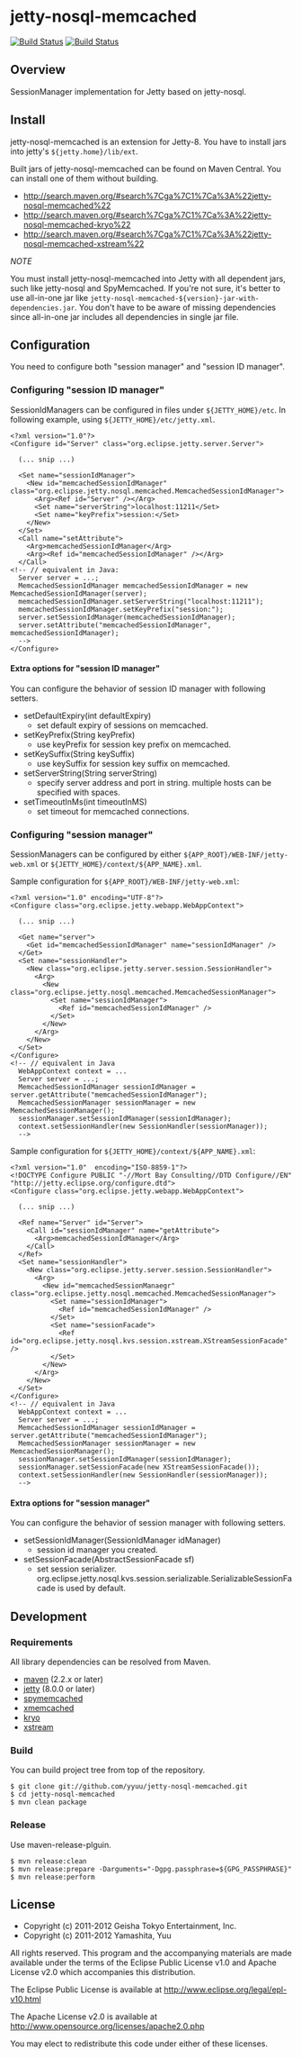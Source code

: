 # jetty-nosql-memcached

[![Build Status](https://secure.travis-ci.org/yyuu/jetty-nosql-memcached.png?branch=master)](http://travis-ci.org/yyuu/jetty-nosql-memcached)
[![Build Status](https://buildhive.cloudbees.com/job/yyuu/job/jetty-nosql-memcached/badge/icon)](https://buildhive.cloudbees.com/job/yyuu/job/jetty-nosql-memcached/)

## Overview

SessionManager implementation for Jetty based on jetty-nosql.


## Install

jetty-nosql-memcached is an extension for Jetty-8.
You have to install jars into jetty's `${jetty.home}/lib/ext`.

Built jars of jetty-nosql-memcached can be found on Maven Central.
You can install one of them without building.

- http://search.maven.org/#search%7Cga%7C1%7Ca%3A%22jetty-nosql-memcached%22
- http://search.maven.org/#search%7Cga%7C1%7Ca%3A%22jetty-nosql-memcached-kryo%22
- http://search.maven.org/#search%7Cga%7C1%7Ca%3A%22jetty-nosql-memcached-xstream%22

*NOTE*

You must install jetty-nosql-memcached into Jetty with all dependent jars, such like jetty-nosql and SpyMemcached.
If you're not sure, it's better to use all-in-one jar like `jetty-nosql-memcached-${version}-jar-with-dependencies.jar`.
You don't have to be aware of missing dependencies since all-in-one jar includes all dependencies in single jar file.


## Configuration

You need to configure both "session manager" and "session ID manager".


### Configuring "session ID manager"

SessionIdManagers can be configured in files under `${JETTY_HOME}/etc`.  In following example, using `${JETTY_HOME}/etc/jetty.xml`.

    <?xml version="1.0"?>
    <Configure id="Server" class="org.eclipse.jetty.server.Server">
      
      (... snip ...)
      
      <Set name="sessionIdManager">
        <New id="memcachedSessionIdManager" class="org.eclipse.jetty.nosql.memcached.MemcachedSessionIdManager">
          <Arg><Ref id="Server" /></Arg>
          <Set name="serverString">localhost:11211</Set>
          <Set name="keyPrefix">session:</Set>
        </New>
      </Set>
      <Call name="setAttribute">
        <Arg>memcachedSessionIdManager</Arg>
        <Arg><Ref id="memcachedSessionIdManager" /></Arg>
      </Call>
    <!-- // equivalent in Java:
      Server server = ...;
      MemcachedSessionIdManager memcachedSessionIdManager = new MemcachedSessionIdManager(server);
      memcachedSessionIdManager.setServerString("localhost:11211");
      memcachedSessionIdManager.setKeyPrefix("session:");
      server.setSessionIdManager(memcachedSessionIdManager);
      server.setAttribute("memcachedSessionIdManager", memcachedSessionIdManager);
      -->
    </Configure>

#### Extra options for "session ID manager"

You can configure the behavior of session ID manager with following setters.

* setDefaultExpiry(int defaultExpiry)
  * set default expiry of sessions on memcached.
* setKeyPrefix(String keyPrefix)
  * use keyPrefix for session key prefix on memcached.
* setKeySuffix(String keySuffix)
  * use keySuffix for session key suffix on memcached.
* setServerString(String serverString)
  * specify server address and port in string. multiple hosts can be specified with spaces.
* setTimeoutInMs(int timeoutInMS)
  * set timeout for memcached connections.


### Configuring "session manager"

SessionManagers can be configured by either `${APP_ROOT}/WEB-INF/jetty-web.xml` or `${JETTY_HOME}/context/${APP_NAME}.xml`.

Sample configuration for `${APP_ROOT}/WEB-INF/jetty-web.xml`:

    <?xml version="1.0" encoding="UTF-8"?>
    <Configure class="org.eclipse.jetty.webapp.WebAppContext">
      
      (... snip ...)
      
      <Get name="server">
        <Get id="memcachedSessionIdManager" name="sessionIdManager" />
      </Get>
      <Set name="sessionHandler">
        <New class="org.eclipse.jetty.server.session.SessionHandler">
          <Arg>
            <New class="org.eclipse.jetty.nosql.memcached.MemcachedSessionManager">
              <Set name="sessionIdManager">
                <Ref id="memcachedSessionIdManager" />
              </Set>
            </New>
          </Arg>
        </New>
      </Set>
    </Configure>
    <!-- // equivalent in Java
      WebAppContext context = ...
      Server server = ...;
      MemcachedSessionIdManager sessionIdManager = server.getAttribute("memcachedSessionIdManager");
      MemcachedSessionManager sessionManager = new MemcachedSessionManager();
      sessionManager.setSessionIdManager(sessionIdManager);
      context.setSessionHandler(new SessionHandler(sessionManager));
      -->

Sample configuration for `${JETTY_HOME}/context/${APP_NAME}.xml`:

    <?xml version="1.0"  encoding="ISO-8859-1"?>
    <!DOCTYPE Configure PUBLIC "-//Mort Bay Consulting//DTD Configure//EN" "http://jetty.eclipse.org/configure.dtd">
    <Configure class="org.eclipse.jetty.webapp.WebAppContext">
      
      (... snip ...)
      
      <Ref name="Server" id="Server">
        <Call id="sessionIdManager" name="getAttribute">
          <Arg>memcachedSessionIdManager</Arg>
        </Call>
      </Ref>
      <Set name="sessionHandler">
        <New class="org.eclipse.jetty.server.session.SessionHandler">
          <Arg>
            <New id="memcachedSessionManaegr" class="org.eclipse.jetty.nosql.memcached.MemcachedSessionManager">
              <Set name="sessionIdManager">
                <Ref id="memcachedSessionIdManager" />
              </Set>
              <Set name="sessionFacade">
                <Ref id="org.eclipse.jetty.nosql.kvs.session.xstream.XStreamSessionFacade" />
              </Set>
            </New>
          </Arg>
        </New>
      </Set>
    </Configure>
    <!-- // equivalent in Java
      WebAppContext context = ...
      Server server = ...;
      MemcachedSessionIdManager sessionIdManager = server.getAttribute("memcachedSessionIdManager");
      MemcachedSessionManager sessionManager = new MemcachedSessionManager();
      sessionManager.setSessionIdManager(sessionIdManager);
      sessionManager.setSessionFacade(new XStreamSessionFacade());
      context.setSessionHandler(new SessionHandler(sessionManager));
      -->


#### Extra options for "session manager"

You can configure the behavior of session manager with following setters.

* setSessionIdManager(SessionIdManager idManager)
  * session id manager you created.
* setSessionFacade(AbstractSessionFacade sf)
  * set session serializer. org.eclipse.jetty.nosql.kvs.session.serializable.SerializableSessionFacade is used by default.


## Development

### Requirements

All library dependencies can be resolved from Maven.

* [maven](http://maven.apache.org/) (2.2.x or later)
* [jetty](http://eclipse.org/jetty/) (8.0.0 or later)
* [spymemcached](http://code.google.com/p/spymemcached/)
* [xmemcached](http://code.google.com/p/xmemcached/)
* [kryo](http://code.google.com/p/kryo/)
* [xstream](http://xstream.codehaus.org/)

### Build

You can build project tree from top of the repository.

    $ git clone git://github.com/yyuu/jetty-nosql-memcached.git
    $ cd jetty-nosql-memcached
    $ mvn clean package

### Release

Use maven-release-plguin.

    $ mvn release:clean
    $ mvn release:prepare -Darguments="-Dgpg.passphrase=${GPG_PASSPHRASE}"
    $ mvn release:perform


## License

* Copyright (c) 2011-2012 Geisha Tokyo Entertainment, Inc.
* Copyright (c) 2011-2012 Yamashita, Yuu

All rights reserved. This program and the accompanying materials
are made available under the terms of the Eclipse Public License v1.0
and Apache License v2.0 which accompanies this distribution.

The Eclipse Public License is available at http://www.eclipse.org/legal/epl-v10.html

The Apache License v2.0 is available at http://www.opensource.org/licenses/apache2.0.php

You may elect to redistribute this code under either of these licenses.
